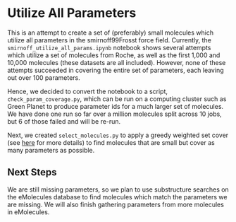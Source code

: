 # Utilize All Parameters

This is an attempt to create a set of (preferably) small molecules which utilize
all parameters in the smirnoff99Frosst force field. Currently, the
`smirnoff_utilize_all_params.ipynb` notebook shows several attempts which
utilize a set of molecules from Roche, as well as the first 1,000 and 10,000
molecules (these datasets are all included). However, none of these attempts
succeeded in covering the entire set of parameters, each leaving out over 100
parameters.

Hence, we decided to convert the notebook to a script,
`check_param_coverage.py`, which can be run on a computing cluster such as Green
Planet to produce parameter ids for a much larger set of molecules. We have done
one run so far over a million molecules split across 10 jobs, but 6 of those
failed and will be re-run.

Next, we created `select_molecules.py` to apply a greedy weighted set cover (see
[here](https://www.cs.huji.ac.il/course/2005/algo2/scribes/lecture2.pdf) for
more details) to find molecules that are small but cover as many parameters as
possible.

## Next Steps

We are still missing parameters, so we plan to use substructure searches on the
eMolecules database to find molecules which match the parameters we are missing.
We will also finish gathering parameters from more molecules in eMolecules.

